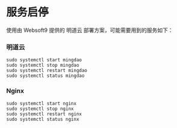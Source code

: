 # 服务启停

使用由 Websoft9 提供的 明道云 部署方案，可能需要用到的服务如下：

### 明道云

```shell
sudo systemctl start mingdao
sudo systemctl stop mingdao
sudo systemctl restart mingdao
sudo systemctl status mingdao
```

### Nginx

```shell
sudo systemctl start nginx
sudo systemctl stop nginx
sudo systemctl restart nginx
sudo systemctl status nginx
```
